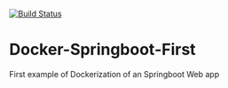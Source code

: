 [![Build Status](https://travis-ci.org/opas350/Docker-Springboot-First.svg?branch=master)](https://travis-ci.org/opas350/Docker-Springboot-First)

# Docker-Springboot-First
First example of Dockerization of an Springboot Web app
